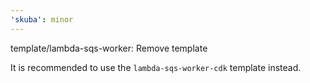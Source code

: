 ```yaml
---
'skuba': minor
---
```


template/lambda-sqs-worker: Remove template

It is recommended to use the `lambda-sqs-worker-cdk` template instead.
